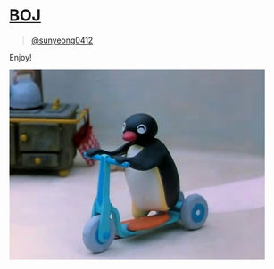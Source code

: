 # [BOJ](https://www.acmicpc.net/) 

> [@sunyeong0412](https://www.acmicpc.net/user/sunyeong0412)

Enjoy!

![image-20220120000026182](README.assets/image-20220120000026182.png)


